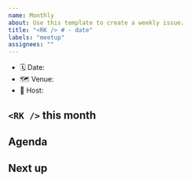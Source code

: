 ```yaml
---
name: Monthly
about: Use this template to create a weekly issue.
title: "<RK /> # - date"
labels: "meetup"
assignees: ""
---
```


- 🗓 Date: 
- 🗺 Venue:
- 🦄 Host:

## `<RK />` this month

<!-- Front matter
- anything special month
- React updates
-->

## Agenda

## Next up

<!-- Post matter
- 
-->
